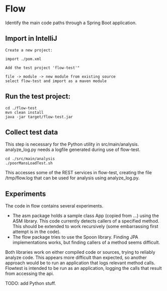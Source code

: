 # Flow

Identify the main code paths through a Spring Boot application.
 
## Import in IntelliJ

```
Create a new project:

import ./pom.xml 

Add the test project 'flow-test'"

file -> module -> new module from existing source
select flow-test and import as a maven module
```

## Run the test project:

```
cd ./flow-test
mvn clean install
java -jar target/flow-test.jar
```

## Collect test data

This step is necessary for the Python utility in src/main/analysis. analyze_log.py needs a logfile generated during use of flow-test.
```
cd ./src/main/analysis
./poorMansLoadTest.sh

```
This accesses some of the REST services in flow-test, creating the file /tmp/flow.log that can be used for analysis
using analyze_log.py.

## Experiments

The code in flow contains several experiments. 

- The asm package holds a sample class App (copied from ...) using the ASM library. This code currently detects callers of a specified method. 
This should be extended to work recursively (some embarrassing first attempt is in the code).
- The flow package tries to use the Spoon library. Finding JPA implementations works, but finding 
callers of a method seems difficult. 
 
Both libraries work on either compiled code or sources, trying to reliably analyze code. This appears more
difficult than expected, so another approach would be to run an application that logs relevant method calls.
Flowtest is intended to be run as an application, logging the calls that result from accessing the api. 

TODO: add Python stuff. 
